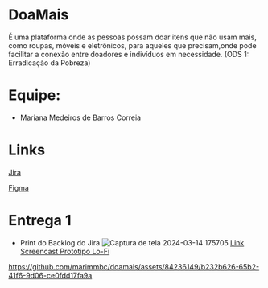 # DoaMais
É uma plataforma onde as pessoas possam doar itens que não usam mais, como roupas, móveis e eletrônicos, para aqueles que precisam,onde pode facilitar a conexão entre doadores e indivíduos em necessidade.
(ODS 1: Erradicação da Pobreza)

# Equipe:
- Mariana Medeiros de Barros Correia

# Links 

[Jira](https://mmbc.atlassian.net/jira/software/projects/DOA/boards/1)

[Figma](https://www.figma.com/file/3xpkRtr3yYBWKGcrymAvKm/Doa%2B?type=design&node-id=0-1&mode=design&t=cGJXWJcvnYpWctTf-0)

# Entrega 1

- Print do Backlog do Jira
![Captura de tela 2024-03-14 175705](https://github.com/marimmbc/doamais/assets/84236149/a418371a-c2d4-46cd-8799-7421ca6e65a2)
[Link Screencast Protótipo Lo-Fi](https://youtu.be/8EqemuuyNWM)

https://github.com/marimmbc/doamais/assets/84236149/b232b626-65b2-41f6-9d06-ce0fdd17fa9a

